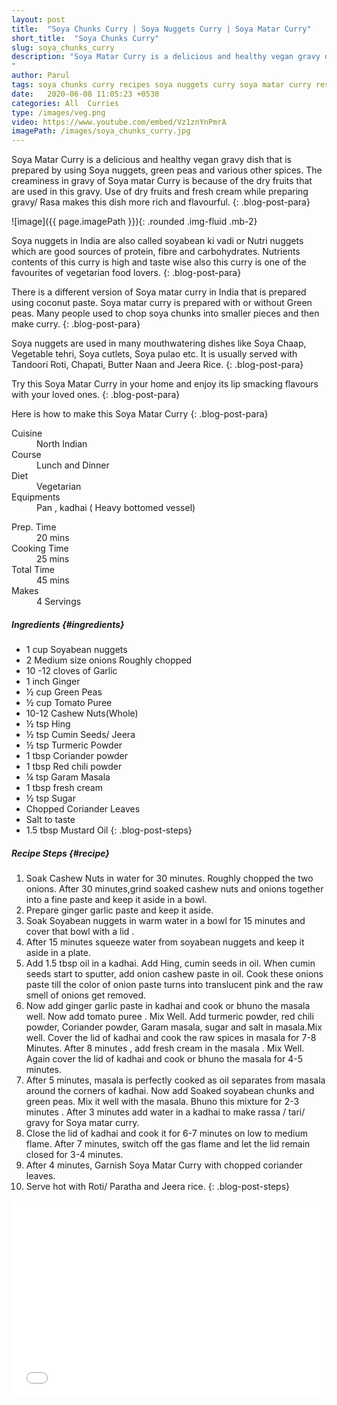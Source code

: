 ```yaml
---
layout: post
title:  "Soya Chunks Curry | Soya Nuggets Curry | Soya Matar Curry"
short_title:  "Soya Chunks Curry"
slug: soya_chunks_curry
description: "Soya Matar Curry is a delicious and healthy vegan gravy dish that is prepared by using  Soya nuggets,  green peas and various other spices. The creaminess in gravy  of Soya matar Curry is because of the dry fruits that are used in this gravy. Use of dry fruits and fresh cream while preparing  gravy/ Rasa makes this dish more rich and flavourful. 
"
author: Parul
tags: soya chunks curry recipes soya nuggets curry soya matar curry restaurant style curries indian food indian cuisine lunch dinner foodyindianmom soya chunks green peas masala gravy recipes 
date:   2020-06-08 11:05:23 +0530
categories: All  Curries
type: /images/veg.png
video: https://www.youtube.com/embed/Vz1znYnPmrA
imagePath: /images/soya_chunks_curry.jpg
---
```


Soya Matar Curry is a delicious and healthy vegan gravy dish that is prepared by using  Soya nuggets, green peas and various other spices. The creaminess in gravy  of Soya matar Curry is because of the dry fruits that are used in this gravy. Use of dry fruits and fresh cream while preparing  gravy/ Rasa makes this dish more rich and flavourful. 
{: .blog-post-para}

![image]({{ page.imagePath }}){: .rounded .img-fluid .mb-2}

Soya nuggets in India are also called soyabean ki vadi or Nutri nuggets which are good sources of protein, fibre and carbohydrates. Nutrients contents of this curry is high and taste wise also this curry is one of the favourites of vegetarian food lovers.
{: .blog-post-para}

There is a different version of Soya matar curry in India that is prepared using coconut paste. Soya matar curry is prepared with or without Green peas. Many people used to chop soya chunks into smaller pieces and then make curry.
{: .blog-post-para}

Soya nuggets are used in many mouthwatering dishes like Soya Chaap, Vegetable tehri, Soya cutlets, Soya pulao etc. It is usually served with Tandoori Roti, Chapati, Butter Naan and Jeera Rice.
{: .blog-post-para}

Try this Soya Matar Curry in your home and enjoy its lip smacking flavours with your loved ones.
{: .blog-post-para}

Here is how to make this Soya Matar Curry 
{: .blog-post-para}

<div class="row">
    <div class="col-md-6">
        <dl class="row">
            <dt class="col-sm-4">Cuisine</dt><dd class="col-sm-7">North Indian</dd>
            <dt class="col-sm-4">Course</dt><dd class="col-sm-7">Lunch and Dinner</dd>
            <dt class="col-sm-4">Diet</dt><dd class="col-sm-7">Vegetarian</dd>
            <dt class="col-sm-4">Equipments</dt><dd class="col-sm-7">Pan , kadhai ( Heavy bottomed vessel)</dd>
        </dl>
    </div>
    <div class="col-md-6">
        <dl class="row">
            <dt class="col-sm-5">Prep. Time</dt><dd class="col-sm-7">20 mins</dd>
            <dt class="col-sm-5">Cooking Time</dt><dd class="col-sm-7">25 mins</dd>
            <dt class="col-sm-5">Total Time</dt><dd class="col-sm-7">45 mins</dd>
            <dt class="col-sm-5">Makes</dt><dd class="col-sm-7">4 Servings</dd>
        </dl>
    </div>
</div>

##### **Ingredients** {#ingredients}
- 1 cup Soyabean nuggets
- 2 Medium size onions Roughly chopped
- 10 -12 cloves of Garlic
- 1 inch Ginger
- ½ cup Green Peas
- ½ cup Tomato Puree
- 10-12 Cashew Nuts(Whole)
- ½ tsp Hing
- ½ tsp Cumin Seeds/ Jeera
- ½ tsp Turmeric Powder
- 1 tbsp Coriander powder
- 1 tbsp Red chili powder
- ¼ tsp Garam Masala
- 1 tbsp fresh cream
- ½ tsp Sugar
- Chopped Coriander Leaves
- Salt to taste
- 1.5 tbsp Mustard Oil
{: .blog-post-steps}

##### **Recipe Steps** {#recipe}
1. Soak Cashew Nuts in water for 30 minutes. Roughly chopped the two onions. After 30 minutes,grind soaked cashew nuts and onions together into a fine paste and keep it aside in a bowl.
1. Prepare ginger garlic paste and keep it aside.
1. Soak Soyabean nuggets in warm water in a bowl for 15 minutes and cover that bowl with a lid .
1. After 15 minutes squeeze water from soyabean nuggets and keep  it aside in a plate.
1. Add 1.5 tbsp oil in a kadhai. Add Hing, cumin seeds in oil. When cumin seeds start to sputter, add onion cashew paste in oil. Cook these onions  paste till the color of onion  paste turns into translucent pink and the raw smell of onions get removed.
1. Now add ginger garlic paste in kadhai and cook or bhuno the masala well. Now add tomato puree . Mix Well. Add turmeric powder, red chili powder, Coriander powder, Garam masala, sugar  and salt in masala.Mix well. Cover the lid of kadhai and cook the raw spices in  masala for 7-8 Minutes. After 8 minutes , add fresh cream  in the masala . Mix Well. Again cover the lid of kadhai and cook or bhuno the masala for 4-5 minutes.
1. After 5  minutes, masala is perfectly cooked as oil separates from masala around the corners of kadhai. Now add  Soaked soyabean chunks and green peas. Mix it well with the masala. Bhuno this mixture for 2-3 minutes . After 3 minutes add water in a kadhai to make rassa / tari/ gravy for Soya matar curry.
1. Close the lid of kadhai and cook it for 6-7 minutes on low to medium flame. After 7 minutes, switch off the gas flame and let the lid remain closed  for 3-4 minutes.
1. After 4 minutes, Garnish Soya Matar Curry with chopped coriander leaves.
1. Serve hot with Roti/ Paratha and Jeera rice.
{: .blog-post-steps}

<div class="row" id="video">
    <div class="col-md-12">
        <div class="embed-responsive embed-responsive-16by9">
            <iframe width="100%" height="315" src="{{page.video}}" frameborder="0" allow="accelerometer; autoplay; encrypted-media; gyroscope; picture-in-picture" allowfullscreen></iframe>
        </div>
    </div>
</div>
<br>
